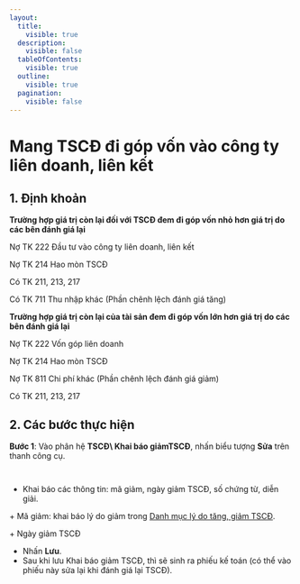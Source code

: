 ```yaml
---
layout:
  title:
    visible: true
  description:
    visible: false
  tableOfContents:
    visible: true
  outline:
    visible: true
  pagination:
    visible: false
---
```


# Mang TSCĐ đi góp vốn vào công ty liên doanh, liên kết

## 1.      Định khoản

&#x20;   **Trường hợp giá trị còn lại đối với TSCĐ đem đi góp vốn nhỏ hơn giá trị do các bên đánh giá lại**

Nợ TK 222                           Đầu tư vào công ty liên doanh, liên kết

Nợ TK 214                           Hao mòn TSCĐ

&#x20;     Có TK 211, 213, 217

&#x20;     Có TK 711                     Thu nhập khác (Phần chênh lệch đánh giá tăng)

&#x20;   **Trường hợp giá trị còn lại của tài sản đem đi góp vốn lớn hơn giá trị do các bên đánh giá lại**

Nợ TK 222                           Vốn góp liên doanh

Nợ TK 214                           Hao mòn TSCĐ

Nợ TK 811                           Chi phí khác (Phần chênh lệch đánh giá giảm)

&#x20;     Có TK 211, 213, 217&#x20;

## 2.      Các bước thực hiện

**Bước 1**: Vào phân hệ **TSCĐ\ Khai báo giảmTSCĐ**, nhấn biểu tượng **Sửa**  trên thanh công cụ.

<figure><img src=".gitbook/assets/sb_1 (70).png" alt=""><figcaption></figcaption></figure>

<figure><img src=".gitbook/assets/sb_2 (54).png" alt=""><figcaption></figcaption></figure>

* Khai báo các thông tin: mã giảm, ngày giảm TSCĐ, số chứng từ, diễn giải.

&#x20;         \+  Mã giảm: khai báo lý do giảm trong [Danh mục lý do tăng, giảm TSCĐ](https://help.faonline.vn/index.php/faohelp/danh-muc-ly-do-tang-giam-ccdc/).

&#x20;         \+  Ngày giảm TSCĐ

* Nhấn **Lưu**.
* Sau khi lưu Khai báo giảm TSCĐ, thì sẽ sinh ra phiếu kế toán (có thể vào phiếu này sửa lại khi đánh giá lại TSCĐ).

<figure><img src=".gitbook/assets/sb_3 (36).png" alt=""><figcaption></figcaption></figure>
